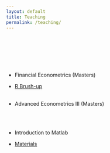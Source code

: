 ```yaml
---
layout: default
title: Teaching
permalink: /teaching/
---
```


<br><br><br><br><br>
* Financial Econometrics (Masters)
<!--  - Reviews
    [(2015-2016)](https://www.dropbox.com/s/smptr6avoiagkx5/FE_15-16.pdf?dl=0)
    [(2016-2017)](https://www.dropbox.com/s/dktj7h4ck3u2j6o/FE_16-17.pdf?dl=0)
    [(2017-2018)](https://www.dropbox.com/s/coxuxd2p63bs0np/FE_17-18.pdf?dl=0)
    -->
  - [R Brush-up](https://www.dropbox.com/s/mfhcvyev3fm4pu6/FE_IntroR.zip?dl=0)
<br><br>

* Advanced Econometrics III (Masters)
<!-- - Reviews
    [(2014-2015)](https://www.dropbox.com/s/ykamw7flu8234ou/AdvMetrics_14-15.pdf?dl=0)
    -->
<br><br>
<!-- Software -->
* Introduction to Matlab
<!--  - Materials -->
<!--  - Reviews
    [(2015-2016)](https://www.dropbox.com/s/ony5tx2wrumedce/Matlab_15-16.pdf?dl=0)
    [(2016-2017)](https://www.dropbox.com/s/jk7m80ndtwcutso/Matlab_17-18.pdf?dl=0)
    -->
  - [Materials](https://www.dropbox.com/s/j268jdf3k6bezie/Matlab_CourseMaterials.zip?dl=0)
<!-- * Introduction to R -->
<!--  - Materials -->
